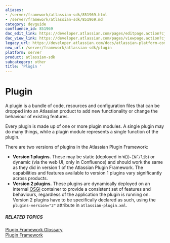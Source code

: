 ```yaml
---
aliases:
- /server/framework/atlassian-sdk/851969.html
- /server/framework/atlassian-sdk/851969.md
category: devguide
confluence_id: 851969
dac_edit_link: https://developer.atlassian.com/pages/editpage.action?cjm=wozere&pageId=851969
dac_view_link: https://developer.atlassian.com/pages/viewpage.action?cjm=wozere&pageId=851969
legacy_url: https://developer.atlassian.com/docs/atlassian-platform-common-components/plugin-framework/plugin-framework-glossary/plugin-glossary-entry
new_url: /server/framework/atlassian-sdk/plugin
platform: server
product: atlassian-sdk
subcategory: other
title: 'Plugin '
---
```

# Plugin

A plugin is a bundle of code, resources and configuration files that can be dropped into an Atlassian product to add new functionality or change the behaviour of existing features.

Every plugin is made up of one or more plugin modules. A single plugin may do many things, while a plugin module represents a single function of the plugin.

There are two versions of plugins in the Atlassian Plugin Framework:

-   **Version 1 plugins.** These may be static (deployed in `WEB-INF/lib`) or dynamic (via the web UI, only in Confluence) and should work the same as they did in version 1 of the Atlassian Plugin Framework. The capabilities and features available to version 1 plugins vary significantly across products.
-   **Version 2 plugins.** These plugins are dynamically deployed on an internal <a href="http://osgi.org" class="external-link">OSGi</a> container to provide a consistent set of features and behaviours, regardless of the application the plugin is running on. Version 2 plugins have to be specifically declared as such, using the `plugins-version="2"` attribute in `atlassian-plugin.xml`.

##### RELATED TOPICS

[Plugin Framework Glossary](/server/framework/atlassian-sdk/plugin-framework-glossary)  
[Plugin Framework](https://developer.atlassian.com/display/PLUGINFRAMEWORK/Plugin+Framework)






































































































































































































































































